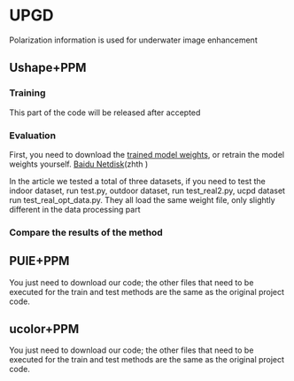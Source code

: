 # UPGD
Polarization information is used for underwater image enhancement




## Ushape+PPM

### Training
This part of the code will be released after accepted

### Evaluation
First, you need to download the [trained model weights](https://drive.google.com/drive/folders/1AOBtjGVVCA4w3jR5agVwh-A_pYUWiVg3?usp=drive_link), or retrain the model weights yourself. [Baidu Netdisk](https://pan.baidu.com/s/1AumnlX634cOP2I4dfRkqoA?pwd=zhth )(zhth )

In the article we tested a total of three datasets, if you need to test the indoor dataset, run test.py, outdoor dataset, run test_real2.py, ucpd dataset run
test_real_opt_data.py. They all load the same weight file, only slightly different in the data processing part

### Compare the results of the method



## PUIE+PPM

You just need to download our code; the other files that need to be executed for the train and test methods are the same as the original project code.

## ucolor+PPM
You just need to download our code; the other files that need to be executed for the train and test methods are the same as the original project code.

 

